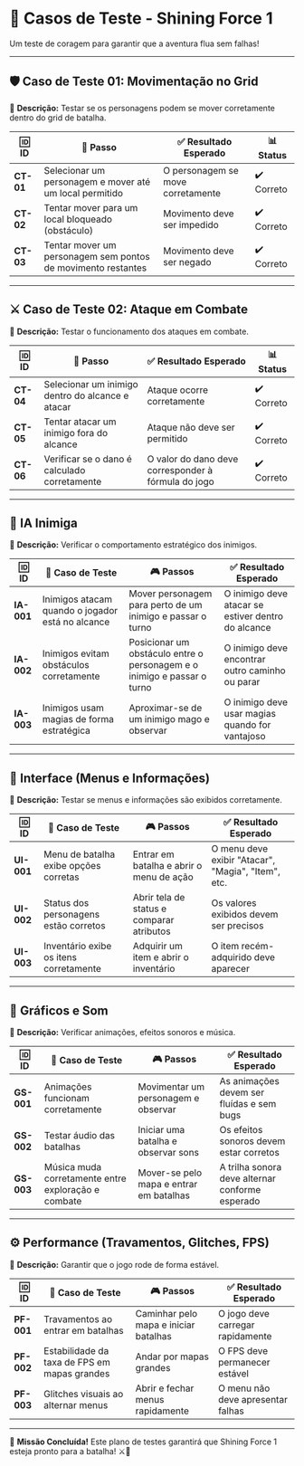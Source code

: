 # 🏰 Casos de Teste - Shining Force 1  

Um teste de coragem para garantir que a aventura flua sem falhas!  

---

## 🛡️ **Caso de Teste 01: Movimentação no Grid**  

📜 **Descrição:** Testar se os personagens podem se mover corretamente dentro do grid de batalha.  

| 🆔 ID  | 📝 Passo | ✅ Resultado Esperado | 📊 Status |
|--------|--------------------------------|-------------------------------|-----------|
| **CT-01** | Selecionar um personagem e mover até um local permitido | O personagem se move corretamente | ✔️ Correto |
| **CT-02** | Tentar mover para um local bloqueado (obstáculo) | Movimento deve ser impedido | ✔️ Correto |
| **CT-03** | Tentar mover um personagem sem pontos de movimento restantes | Movimento deve ser negado | ✔️ Correto |

---

## ⚔️ **Caso de Teste 02: Ataque em Combate**  

📜 **Descrição:** Testar o funcionamento dos ataques em combate.  

| 🆔 ID  | 📝 Passo | ✅ Resultado Esperado | 📊 Status |
|--------|----------------------------|-------------------------|-----------|
| **CT-04** | Selecionar um inimigo dentro do alcance e atacar | Ataque ocorre corretamente | ✔️ Correto |
| **CT-05** | Tentar atacar um inimigo fora do alcance | Ataque não deve ser permitido | ✔️ Correto |
| **CT-06** | Verificar se o dano é calculado corretamente | O valor do dano deve corresponder à fórmula do jogo | ✔️ Correto |

---

## 🧠 **IA Inimiga**  

📜 **Descrição:** Verificar o comportamento estratégico dos inimigos.  

| 🆔 ID  | 📝 Caso de Teste | 🎮 Passos | ✅ Resultado Esperado |
|--------|----------------|----------|---------------------|
| **IA-001** | Inimigos atacam quando o jogador está no alcance | Mover personagem para perto de um inimigo e passar o turno | O inimigo deve atacar se estiver dentro do alcance |
| **IA-002** | Inimigos evitam obstáculos corretamente | Posicionar um obstáculo entre o personagem e o inimigo e passar o turno | O inimigo deve encontrar outro caminho ou parar |
| **IA-003** | Inimigos usam magias de forma estratégica | Aproximar-se de um inimigo mago e observar | O inimigo deve usar magias quando for vantajoso |

---

## 📜 **Interface (Menus e Informações)**  

📜 **Descrição:** Testar se menus e informações são exibidos corretamente.  

| 🆔 ID  | 📝 Caso de Teste | 🎮 Passos | ✅ Resultado Esperado |
|--------|----------------|----------|---------------------|
| **UI-001** | Menu de batalha exibe opções corretas | Entrar em batalha e abrir o menu de ação | O menu deve exibir "Atacar", "Magia", "Item", etc. |
| **UI-002** | Status dos personagens estão corretos | Abrir tela de status e comparar atributos | Os valores exibidos devem ser precisos |
| **UI-003** | Inventário exibe os itens corretamente | Adquirir um item e abrir o inventário | O item recém-adquirido deve aparecer |

---

## 🎨 **Gráficos e Som**  

📜 **Descrição:** Verificar animações, efeitos sonoros e música.  

| 🆔 ID  | 📝 Caso de Teste | 🎮 Passos | ✅ Resultado Esperado |
|--------|----------------|----------|---------------------|
| **GS-001** | Animações funcionam corretamente | Movimentar um personagem e observar | As animações devem ser fluídas e sem bugs |
| **GS-002** | Testar áudio das batalhas | Iniciar uma batalha e observar sons | Os efeitos sonoros devem estar corretos |
| **GS-003** | Música muda corretamente entre exploração e combate | Mover-se pelo mapa e entrar em batalhas | A trilha sonora deve alternar conforme esperado |

---

## ⚙️ **Performance (Travamentos, Glitches, FPS)**  

📜 **Descrição:** Garantir que o jogo rode de forma estável.  

| 🆔 ID  | 📝 Caso de Teste | 🎮 Passos | ✅ Resultado Esperado |
|--------|----------------|----------|---------------------|
| **PF-001** | Travamentos ao entrar em batalhas | Caminhar pelo mapa e iniciar batalhas | O jogo deve carregar rapidamente |
| **PF-002** | Estabilidade da taxa de FPS em mapas grandes | Andar por mapas grandes | O FPS deve permanecer estável |
| **PF-003** | Glitches visuais ao alternar menus | Abrir e fechar menus rapidamente | O menu não deve apresentar falhas |

---

💾 **Missão Concluída!** Este plano de testes garantirá que Shining Force 1 esteja pronto para a batalha! ⚔️🏰  
